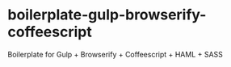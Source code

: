 # boilerplate-gulp-browserify-coffeescript
Boilerplate for Gulp + Browserify + Coffeescript + HAML + SASS
